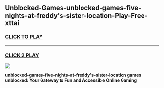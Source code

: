 
## Unblocked-Games-unblocked-games-five-nights-at-freddy's-sister-location-Play-Free-xttai
<h3>
<a href="https://premium76.site?title=unblocked-games-five-nights-at-freddy's-sister-location&ref=12A">CLICK TO PLAY</a></h3>
<hr>

<h3>
<a href="https://premium76.site?title=unblocked-games-five-nights-at-freddy's-sister-location&ref=12A">CLICK 2 PLAY</a>
  
</h3>

<a href="https://premium76.site?title=unblocked-games-five-nights-at-freddy's-sister-location&ref=12A"><img src="https://clearcache.store/games.png"></a>


**unblocked-games-five-nights-at-freddy's-sister-location games unblocked: Your Gateway to Fun and Accessible Online Gaming**
